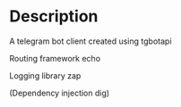 # Description

A telegram bot client created using tgbotapi

Routing framework echo

Logging library zap

(Dependency injection dig)

